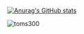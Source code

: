 [![Anurag's GitHub stats](https://github-readme-stats.vercel.app/api?username=toms300)](https://github.com/anuraghazra/github-readme-stats)


<div align="center"><img align="left" src="https://github-readme-stats.vercel.app/api/top-langs?username=toms300&theme=omni&show_icons=true&locale=en&layout=default&hide_border=true" alt="toms300" /></div>
